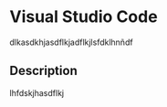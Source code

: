 <!-- TITLE: Visual Studio Code -->
<!-- SUBTITLE: A quick summary of Visual Studio Code -->

# Visual Studio Code

dlkasdkhjasdflkjadflkjlsfdklhnñdf

## Description
lhfdskjhasdflkj